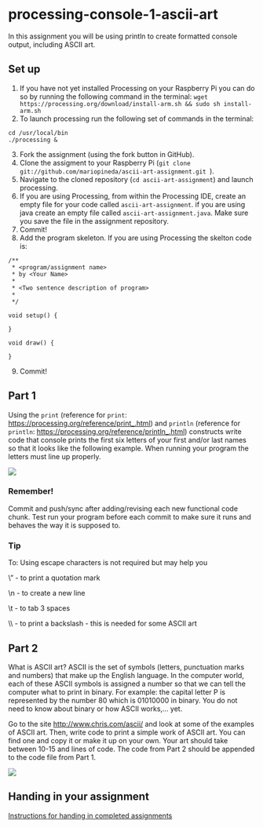 # processing-console-1-ascii-art

In this assignment you will be using println to create formatted console output, including ASCII art.

## Set up
1. If you have not yet installed Processing on your Raspberry Pi you can do so by running the following command in the terminal:  ```wget https://processing.org/download/install-arm.sh && sudo sh install-arm.sh```
2. To launch processing run the following set of commands in the terminal:
```
cd /usr/local/bin
./processing &
```
3. Fork the assignment (using the fork button in GitHub). 
4. Clone the assigment to your Raspberry Pi (```git clone git://github.com/mariopineda/ascii-art-assignment.git ```).
5. Navigate to the cloned repository (```cd ascii-art-assignment```) and launch processing.
6. If you are using Processing, from within the Processing IDE, create an empty file for your code called ```ascii-art-assignment```. if you are using java create an empty file called ```ascii-art-assignment.java```. Make sure you save the file in the assignment repository.
7. Commit!
8. Add the program skeleton. If you are using Processing the skelton code is:
```
/**
 * <program/assignment name>
 * by <Your Name>
 * 
 * <Two sentence description of program>
 * 
 */
 
void setup() {
  
}

void draw() {

}
```
9. Commit!

## Part 1
Using the ```print``` (reference for ```print```: https://processing.org/reference/print_.html) and ``println`` (reference for ```println```: https://processing.org/reference/println_.html) constructs write code that console prints the first six letters of your first and/or last names so that it looks like the following example.  When running your program the letters must line up properly.

![](images/beatrix.png)

### Remember!
Commit and push/sync after adding/revising each new functional code chunk. Test run your program before each commit to make sure it runs and behaves the way it is supposed to.

### Tip
To: Using escape characters is not required but may help you

\” - to print a quotation mark

\n - to create a new line

\t - to tab 3 spaces

\\\ - to print a backslash - this is needed for some ASCII art

## Part 2
What is ASCII art? ASCII is the set of symbols (letters, punctuation marks and numbers) that make up the English language.  In the computer world, each of these ASCII symbols is assigned a number so that we can tell the computer what to print in binary.  For example: the capital letter P is represented by the number 80 which is 01010000 in binary. You do not need to know about binary or how ASCII works,... yet.  

Go to the site http://www.chris.com/ascii/ and look at some of the examples of ASCII art.  Then, write code to print a simple work of ASCII art. You can find one and copy it or make it up on your own. Your art should take between 10-15 and lines of code.  The code from Part 2 should be appended to the code file from Part 1. 

![](images/ASCIIStarwars.jpg)

## Handing in your assignment
[Instructions for handing in completed assignments](https://github.com/mariopineda/computer-science-rubric/blob/master/README.md)
